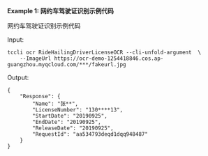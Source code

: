 **Example 1: 网约车驾驶证识别示例代码**

网约车驾驶证识别示例代码

Input: 

```
tccli ocr RideHailingDriverLicenseOCR --cli-unfold-argument  \
    --ImageUrl https://ocr-demo-1254418846.cos.ap-guangzhou.myqcloud.com/***/fakeurl.jpg
```

Output: 
```
{
    "Response": {
        "Name": "张**",
        "LicenseNumber": "130****13",
        "StartDate": "20190925",
        "EndDate": "20190925",
        "ReleaseDate": "20190925",
        "RequestId": "aa534793deqd1dqq948487"
    }
}
```

